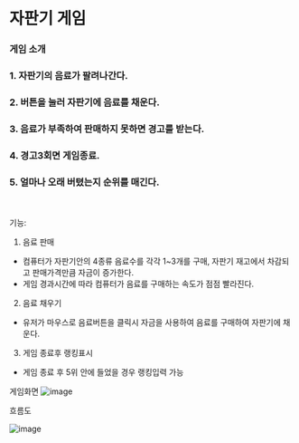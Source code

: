 # 자판기 게임
### 게임 소개 <br>
### 1. 자판기의 음료가 팔려나간다.<br>
### 2. 버튼을 눌러 자판기에 음료를 채운다.<br>
### 3. 음료가 부족하여 판매하지 못하면 경고를 받는다.<br>
### 4. 경고3회면 게임종료. <br>
### 5. 얼마나 오래 버텼는지 순위를 매긴다.

<br><br>
기능: 
1. 음료 판매 
- 컴퓨터가 자판기안의 4종류 음료수를 각각 1~3개를 구매, 자판기 재고에서 차감되고 판매가격만큼 자금이 증가한다.
- 게임 경과시간에 따라 컴퓨터가 음료를 구매하는 속도가 점점 빨라진다.

2. 음료 채우기
- 유저가 마우스로 음료버튼을 클릭시 자금을 사용하여 음료를 구매하여 자판기에 채운다.
 
3. 게임 종료후 랭킹표시
- 게임 종료 후 5위 안에 들었을 경우 랭킹입력 가능


 게임화면
![image](https://user-images.githubusercontent.com/57170517/160517746-0945a97f-91aa-496a-b9f6-0eaa42ce3663.png)

 흐름도 

![image](https://user-images.githubusercontent.com/57170517/160520035-c93fa39b-0c16-433c-9e03-6af723e1a9ba.png)


